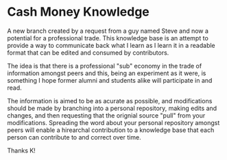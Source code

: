 # Cash Money Knowledge
A new branch created by a request from a guy named Steve and now a potential for a professional trade. This knowledge base is an attempt to provide a way to communicate back what I learn as I learn it in a readable format that can be edited and consumed by contributors.

The idea is that there is a professional "sub" economy in the trade of information amongst peers and this, being an experiment as it were, is something I hope former alumni and students alike will participate in and read.

The information is aimed to be as acurate as possible, and modifications should be made by branching into a personal repository, making edits and changes, and then requesting that the orignial source "pull" from your modifications. Spreading the word about your personal repository amongst peers will enable a hirearchal contribution to a knowledge base that each person can contribute to and correct over time.

Thanks K!

